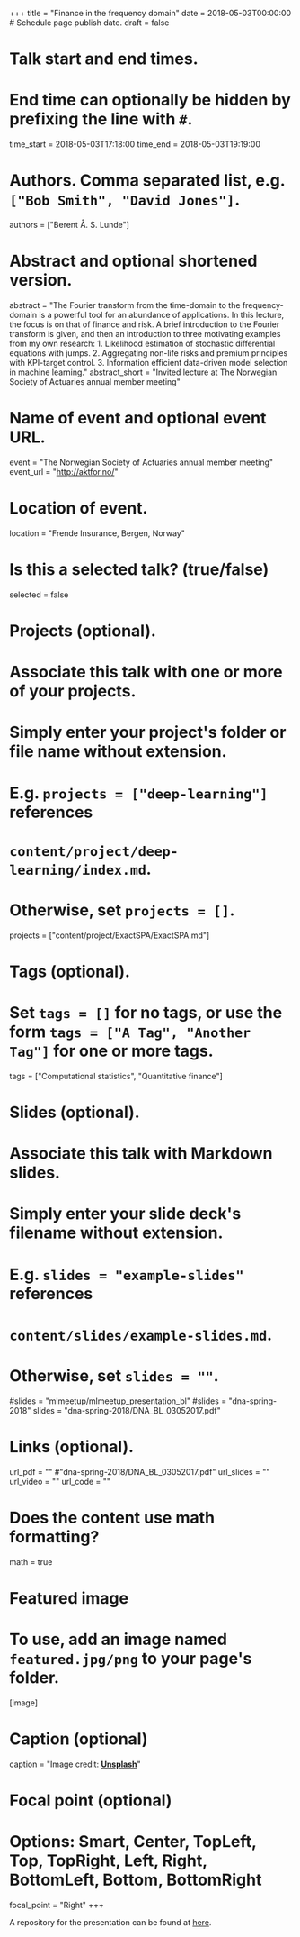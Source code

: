 +++
title = "Finance in the frequency domain"
date = 2018-05-03T00:00:00  # Schedule page publish date.
draft = false

# Talk start and end times.
#   End time can optionally be hidden by prefixing the line with `#`.
time_start = 2018-05-03T17:18:00
time_end = 2018-05-03T19:19:00

# Authors. Comma separated list, e.g. `["Bob Smith", "David Jones"]`.
authors = ["Berent Å. S. Lunde"]

# Abstract and optional shortened version.
abstract = "The Fourier transform from the time-domain to the frequency-domain is a powerful tool for an abundance of applications. In this lecture, the focus is on that of finance and risk. A brief introduction to the Fourier transform is given, and then an introduction to three motivating examples from my own research: 1. Likelihood estimation of stochastic differential equations with jumps. 2. Aggregating non-life risks and premium principles with KPI-target control. 3. Information efficient data-driven model selection in machine learning."
abstract_short = "Invited lecture at The Norwegian Society of Actuaries annual member meeting"

# Name of event and optional event URL.
event = "The Norwegian Society of Actuaries annual member meeting"
event_url = "http://aktfor.no/"

# Location of event.
location = "Frende Insurance, Bergen, Norway"

# Is this a selected talk? (true/false)
selected = false

# Projects (optional).
#   Associate this talk with one or more of your projects.
#   Simply enter your project's folder or file name without extension.
#   E.g. `projects = ["deep-learning"]` references 
#   `content/project/deep-learning/index.md`.
#   Otherwise, set `projects = []`.
projects = ["content/project/ExactSPA/ExactSPA.md"]

# Tags (optional).
#   Set `tags = []` for no tags, or use the form `tags = ["A Tag", "Another Tag"]` for one or more tags.
tags = ["Computational statistics", "Quantitative finance"]

# Slides (optional).
#   Associate this talk with Markdown slides.
#   Simply enter your slide deck's filename without extension.
#   E.g. `slides = "example-slides"` references 
#   `content/slides/example-slides.md`.
#   Otherwise, set `slides = ""`.
#slides = "mlmeetup/mlmeetup_presentation_bl"
#slides = "dna-spring-2018"
slides = "dna-spring-2018/DNA_BL_03052017.pdf"

# Links (optional).
url_pdf = "" #"dna-spring-2018/DNA_BL_03052017.pdf"
url_slides = ""
url_video = ""
url_code = ""

# Does the content use math formatting?
math = true

# Featured image
# To use, add an image named `featured.jpg/png` to your page's folder. 
[image]
  # Caption (optional)
  caption = "Image credit: [**Unsplash**](https://unsplash.com/photos/bzdhc5b3Bxs)"

  # Focal point (optional)
  # Options: Smart, Center, TopLeft, Top, TopRight, Left, Right, BottomLeft, Bottom, BottomRight
  focal_point = "Right"
+++

A repository for the presentation can be found at [here](dna-spring-2018/DNA_BL_03052017.pdf).
